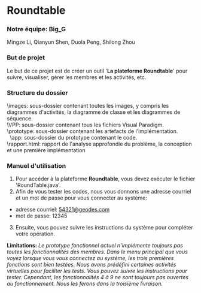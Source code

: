 # Roundtable
### Notre équipe: Big_G
Mingze Li, Qianyun Shen, Duola Peng, Shilong Zhou
### But de projet
Le but de ce projet est de créer un outil '**La plateforme Roundtable**' pour suivre, visualiser, gérer les membres et les activités, etc.<br />

### Structure du dossier
\images: sous-dossier contenant toutes les images, y compris les diagrammes d'activités, la diagramme de classe et les diagrammes de séquence.<br />
\VPP: sous-dossier contenant tous les fichiers Visual Paradigm.<br />
\prototype: sous-dossier contenant les artefacts de l'implémentation.<br />
&nbsp; \app: sous-dossier du prototype contenant le code.<br />
\rapport.html: rapport de l'analyse approfondie du problème, la conception et une première implémentation<br />

### Manuel d'utilisation
1. Pour accéder à la plateforme **Roundtable**, vous devez exécuter le fichier 'RoundTable.java'.
2. Afin de vous tester les codes, nous vous donnons une adresse courriel et un mot de passe pour vous connecter au système: 
- adresse courriel: 54321@geodes.com
- mot de passe: 12345
3. Ensuite, vous pouvez suivre les instructions du système pour compléter votre opération.

**Limitations:**
*Le prototype fonctionnel actuel n'implémente toujours pas toutes les fonctionnalités des membres. Dans le menu principal que vous voyez lorsque vous vous connectez au système, les trois premières fonctions sont bien testées. Nous avons prédéfini certaines activités virtuelles pour faciliter les tests. Vous pouvez suivre les instructions pour tester. Cependant, les fonctionnalités 4 à 9 ne sont toujours pas ouvertes au fonctionnement. Nous les ferons dans la troisième livraison.*
